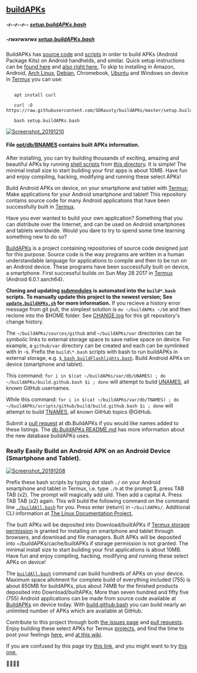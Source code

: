 <link rel="prerender" href="https://termuxarch.github.io/TermuxArch/">

## [buildAPKs](https://github.com/SDRausty/buildAPKs)

##### -r--r--r-- [setup.buildAPKs.bash](https://raw.githubusercontent.com/SDRausty/buildAPKs/master/setup.buildAPKs.bash)
##### -rwxrwxrwx [setup.buildAPKs.bash](https://buildAPKs.github.io/buildAPKs/setup.buildAPKs.bash) 

BuildAPKs has [source code](https://github.com/BuildAPKs) and [scripts](https://github.com/SDRausty/buildAPKs/tree/master/scripts/) in order to build APKs (Android Package Kits) on Android handhelds, and similar.  Quick setup instructions can be [found here](https://buildapks.github.io/docsBuildAPKs/setup) and [also right here.](https://buildapks.github.io/docsBuildAPKs/reallyEasilyBuildAndroidAPKsOnDevice)  To skip to installing in Amazon, Android, [Arch Linux](https://termuxarch.github.io/TermuxArch/), [Debian](https://termuxarch.github.io/docsTermuxArch/PRoot), Chromebook, [Ubuntu](https://termuxarch.github.io/docsTermuxArch/PRoot) and Windows on device in [Termux](https://github.com/termux) you can use:
```

   apt install curl 

   curl -O https://raw.githubusercontent.com/SDRausty/buildAPKs/master/setup.buildAPKs.bash

   bash setup.buildAPKs.bash

```

[![Screenshot_20191210](https://raw.githubusercontent.com/BuildAPKs/docsBuildAPKs/master/bitpics/screenshots/Screenshot_20191210.jpg)](https://buildapks.github.io/docsBuildAPKs/setup)

#### File [opt/db/BNAMES](https://raw.githubusercontent.com/BuildAPKs/db.BuildAPKs/master/BNAMES) contains built APKs information.

After installing, you can try building thousands of exciting, amazing and beautiful APKs by running [shell scripts](https://www.google.com/search?q=shell+scripts) from [this directory](https://github.com/SDRausty/buildAPKs/tree/master/scripts/bash/build).  It is simple!  The minimal install size to start building your first apps is about 10MB.  Have fun and enjoy compiling, hacking, modifying and running these select APKs!

Build Android APKs on device, on your smartphone and tablet with [Termux](https://github.com/termux/); Make applications for your Android smartphone and tablet! This repository contains source code for many Android applications that have been successfully built in [Termux](https://github.com/termux/).

Have you ever wanted to build your own application? Something that you can distribute over the Internet, and can be used on Android smartphones and tablets worldwide.  Would you dare to try to spend some time learning something new to do so?

[BuildAPKs](https://github.com/BuildAPKs/) is a project containing repositories of source code designed just for this purpose.  Source code is the way programs are written in a human understandable language for applications to compile and then to be run on an Android device.  These programs have been successfully built on device, a smartphone.  First successful builds on Sun May 28 2017 in [Termux](https://github.com/termux/) (Android 6.0.1 aarch64).

__Cloning and updating [submodules](https://gist.github.com/gitaarik/8735255) is automated into the ` build*.bash ` scripts.  To manually update this project to the newest version; See [` update.buildAPKs.sh `](https://github.com/shlibs/shlibs.sh/blob/master/buildAPKs/maintenance/up.sh) for more information.__  If you recieve a history error message from git pull, the simplest solution is ` mv ~/buildAPKs ~/b0 ` and then reclone into the $HOME folder.  See [CHANGE.log](https://raw.githubusercontent.com/SDRausty/buildAPKs/master/CHANGE.log) for this git repository's change history. 

The ` ~/buildAPKs/sources/github ` and ` ~/buildAPKs/var ` directories can be symbolic links to external storage space to save native space on device.  For example, a ` github/var ` directory can be created and each can be symlinked with ln -s.  Prefix the ` build\*.bash ` scripts with bash to run buildAPKs in external storage, e.g. [`$ bash buildFlashlights.bash`](https://raw.githubusercontent.com/SDRausty/buildAPKs/master/scripts/bash/build/buildFlashlights.bash). Build Android APKs on device (smartphone and tablet).

This command: ` for i in $(cat ~/buildAPKs/var/db/UNAMES) ; do ~/buildAPKs/build.github.bash $i ; done ` will attempt to build [UNAMES](https://raw.githubusercontent.com/SDRausty/buildAPKs/master/var/db/UNAMES), all known GitHub usernames. 

While this command: ` for i in $(cat ~/buildAPKs/var/db/TNAMES) ; do ~/buildAPKs/scripts/github/build/build.github.bash $i ; done ` will attempt to build [TNAMES](https://raw.githubusercontent.com/SDRausty/buildAPKs/master/var/db/TNAMES), all known GitHub topics @GitHub.  

Submit a [pull request](https://github.com/BuildAPKs/db.BuildAPKs/pulls) at db.BuildAPKs if you would like names added to these listings.  The [db.BuildAPKs ](https://github.com/BuildAPKs/db.BuildAPKs/tree/master/)[README.md](https://raw.githubusercontent.com/BuildAPKs/db.BuildAPKs/master/README.md) has more information about the new database buildAPKs uses.

### Really Easily Build an Android APK on an Android Device (Smartphone and Tablet).
[![Screenshot_20191208](https://raw.githubusercontent.com/BuildAPKs/docsBuildAPKs/master/bitpics/screenshots/Screenshot_20191208.png)](https://buildapks.github.io/docsBuildAPKs/setup)

Prefix these bash scripts by typing dot slash ` ./ ` on your Android smartphone and tablet in Termux, i.e. type ` ./b ` at the prompt $, press TAB TAB (x2).  The prompt will magically add uild.  Then add a capital  A.  Press TAB TAB (x2) again.  This will build the following command on the command line [`./buildAll.bash`](https://raw.githubusercontent.com/SDRausty/buildAPKs/master/scripts/bash/build/buildAll.bash) for you.  Press enter (return) in ` ~/buildAPKs/ `.  Additional CLI information at [The Linux Documentation Project.](https://duckduckgo.com/?q=command+line+beginner+site:tldp.org)

The built APKs will be deposited into Download/builtAPKs if [Termux storage permission](https://github.com/termux/termux-app/blob/master/app/src/main/java/com/termux/app/TermuxActivity.java#L190&&#L198) is granted for installing on smartphone and tablet through browsers, and download and file managers.  Built APKs will be deposited into ~/buildAPKs/cache/builtAPKs if storage permission is not granted.  The minimal install size to start building your first applications is about 10MB.  Have fun and enjoy compiling, hacking, modifying and running these select APKs on device!

The [`buildAll.bash`](https://raw.githubusercontent.com/SDRausty/buildAPKs/master/scripts/bash/build/buildAll.bash) command can build hundreds of APKs on your device.  Maximum space allotment for complete build of everything included (755) is about 850MB for buildAPKs, plus about 74MB for the finished products deposited into Download/builtAPKs;  More than seven hundred and fifty five (755) Android applications can be made from source code available at [BuildAPKs](https://github.com/BuildAPKs) on device today.  With [build.github.bash](https://github.com/BuildAPKs/buildAPKs.github/blob/master/build.github.bash) you can build nearly an unlimited number of APKs which are available at GitHub.

Contribute to this project through both [the issues page](https://github.com/SDRausty/buildAPKs/issues) and [pull requests](https://github.com/SDRausty/buildAPKs/pulls).  Enjoy building these select APKs for Termux [projects,](https://github.com/BuildAPKs/buildAPKs/tree/master/sources) and find the time to post your feelings [here,](https://github.com/SDRausty/buildAPKs/issues) and [at this wiki](https://github.com/SDRausty/buildAPKs/wiki).

If you are confused by this page try [this link,](http://tldp.org/) and you might want to try [this one.](https://www.debian.org/doc/) 

🚢🚤🚣⛵
<!-- README.md EOF -->

